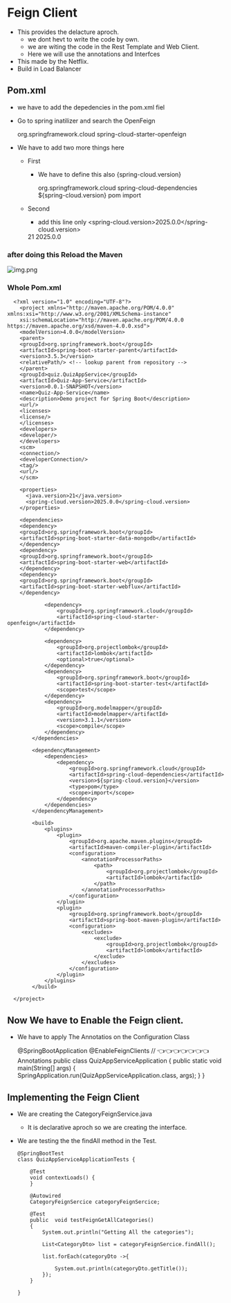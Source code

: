 # Feign Client


* This provides the delacture aproch.
    * we dont hevt to write the code by own.
    * we are witing the code in the Rest Template and Web Client. 
    * Here we will use the annotations and Interfces 
* This made by the Netflix.
* Build in Load Balancer

## Pom.xml

* we have to add the depedencies in the pom.xml fiel
* Go to spring inatilizer and search the OpenFeign


    <dependency>
        <groupId>org.springframework.cloud</groupId>
        <artifactId>spring-cloud-starter-openfeign</artifactId>
    </dependency>

* We have to add two more things here

  * First
    * We have to define this also {spring-cloud.version}


        <dependencyManagement>
        <dependencies>
          <dependency>
            <groupId>org.springframework.cloud</groupId>
            <artifactId>spring-cloud-dependencies</artifactId>
            <version>${spring-cloud.version}</version>
            <type>pom</type>
            <scope>import</scope>
          </dependency>
        </dependencies>
      </dependencyManagement>

  * Second

      * add this line only <spring-cloud.version>2025.0.0</spring-cloud.version>


    <properties>
      <java.version>21</java.version>
    <spring-cloud.version>2025.0.0</spring-cloud.version>
    </properties>

### after doing this Reload the Maven

![img.png](img.png)


### Whole Pom.xml


      <?xml version="1.0" encoding="UTF-8"?>
        <project xmlns="http://maven.apache.org/POM/4.0.0" xmlns:xsi="http://www.w3.org/2001/XMLSchema-instance"
        xsi:schemaLocation="http://maven.apache.org/POM/4.0.0 https://maven.apache.org/xsd/maven-4.0.0.xsd">
        <modelVersion>4.0.0</modelVersion>
        <parent>
        <groupId>org.springframework.boot</groupId>
        <artifactId>spring-boot-starter-parent</artifactId>
        <version>3.5.3</version>
        <relativePath/> <!-- lookup parent from repository -->
        </parent>
        <groupId>quiz.QuizAppService</groupId>
        <artifactId>Quiz-App-Service</artifactId>
        <version>0.0.1-SNAPSHOT</version>
        <name>Quiz-App-Service</name>
        <description>Demo project for Spring Boot</description>
        <url/>
        <licenses>
        <license/>
        </licenses>
        <developers>
        <developer/>
        </developers>
        <scm>
        <connection/>
        <developerConnection/>
        <tag/>
        <url/>
        </scm>

        <properties>
          <java.version>21</java.version>
          <spring-cloud.version>2025.0.0</spring-cloud.version>
        </properties>

        <dependencies>
        <dependency>
        <groupId>org.springframework.boot</groupId>
        <artifactId>spring-boot-starter-data-mongodb</artifactId>
        </dependency>
        <dependency>
        <groupId>org.springframework.boot</groupId>
        <artifactId>spring-boot-starter-web</artifactId>
        </dependency>
        <dependency>
        <groupId>org.springframework.boot</groupId>
        <artifactId>spring-boot-starter-webflux</artifactId>
        </dependency>
        
                <dependency>
                    <groupId>org.springframework.cloud</groupId>
                    <artifactId>spring-cloud-starter-openfeign</artifactId>
                </dependency>
        
                <dependency>
                    <groupId>org.projectlombok</groupId>
                    <artifactId>lombok</artifactId>
                    <optional>true</optional>
                </dependency>
                <dependency>
                    <groupId>org.springframework.boot</groupId>
                    <artifactId>spring-boot-starter-test</artifactId>
                    <scope>test</scope>
                </dependency>
                <dependency>
                    <groupId>org.modelmapper</groupId>
                    <artifactId>modelmapper</artifactId>
                    <version>3.1.1</version>
                    <scope>compile</scope>
                </dependency>
            </dependencies>
        
            <dependencyManagement>
                <dependencies>
                    <dependency>
                        <groupId>org.springframework.cloud</groupId>
                        <artifactId>spring-cloud-dependencies</artifactId>
                        <version>${spring-cloud.version}</version>
                        <type>pom</type>
                        <scope>import</scope>
                    </dependency>
                </dependencies>
            </dependencyManagement>
        
            <build>
                <plugins>
                    <plugin>
                        <groupId>org.apache.maven.plugins</groupId>
                        <artifactId>maven-compiler-plugin</artifactId>
                        <configuration>
                            <annotationProcessorPaths>
                                <path>
                                    <groupId>org.projectlombok</groupId>
                                    <artifactId>lombok</artifactId>
                                </path>
                            </annotationProcessorPaths>
                        </configuration>
                    </plugin>
                    <plugin>
                        <groupId>org.springframework.boot</groupId>
                        <artifactId>spring-boot-maven-plugin</artifactId>
                        <configuration>
                            <excludes>
                                <exclude>
                                    <groupId>org.projectlombok</groupId>
                                    <artifactId>lombok</artifactId>
                                </exclude>
                            </excludes>
                        </configuration>
                    </plugin>
                </plugins>
            </build>
      
      </project>

## Now We have to Enable the Feign client.

  * We have to apply The Annotatios on the Configuration Class


    @SpringBootApplication
    @EnableFeignClients   // 👈👈👈👈👈👈👈 Annotations
    public class QuizAppServiceApplication
    {
        public static void main(String[] args) {
            SpringApplication.run(QuizAppServiceApplication.class, args);
        }
    }


## Implementing the Feign Client

* We are creating the CategoryFeignService.java
  * It is declarative aproch so we are creating the interface.

* We are testing the the findAll method in the Test.

  

      @SpringBootTest
      class QuizAppServiceApplicationTests {
      
          @Test
          void contextLoads() {
          }
      
          @Autowired
          CategoryFeignSercice categoryFeignSercice;
      
          @Test
          public  void testFeignGetAllCategories()
          {
              System.out.println("Getting All the categories");
      
              List<CategoryDto> list = categoryFeignSercice.findAll();
      
              list.forEach(categoryDto ->{
      
                  System.out.println(categoryDto.getTitle());
              });
          }
      
      }
